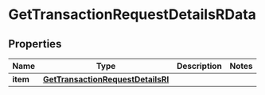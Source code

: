 

# GetTransactionRequestDetailsRData


## Properties

Name | Type | Description | Notes
------------ | ------------- | ------------- | -------------
**item** | [**GetTransactionRequestDetailsRI**](GetTransactionRequestDetailsRI.md) |  | 



